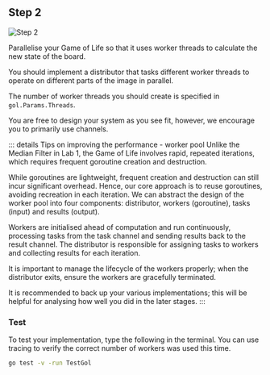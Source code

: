 <!--@include: index.md-->
#

## Step 2

![Step 2](/assets/cw_diagrams-Parallel_2.png)

Parallelise your Game of Life so that it uses worker threads to calculate the new state of the board.

You should implement a distributor that tasks different worker threads to operate on different parts of the image in parallel.

The number of worker threads you should create is specified in `gol.Params.Threads`.

You are free to design your system as you see fit, however, we encourage you to primarily use channels.

::: details Tips on improving the performance - worker pool
Unlike the Median Filter in Lab 1, the Game of Life involves rapid, repeated iterations, which requires frequent goroutine creation and destruction.

While goroutines are lightweight, frequent creation and destruction can still incur significant overhead. Hence, our core approach is to reuse goroutines, avoiding recreation in each iteration.
We can abstract the design of the worker pool into four components: distributor, workers (goroutine), tasks (input) and results (output).

Workers are initialised ahead of computation and run continuously, processing tasks from the task channel and sending results back to the result channel.
The distributor is responsible for assigning tasks to workers and collecting results for each iteration.

It is important to manage the lifecycle of the workers properly; when the distributor exits, ensure the workers are gracefully terminated.

It is recommended to back up your various implementations; this will be helpful for analysing how well you did in the later stages.
:::

### Test

To test your implementation, type the following in the terminal.
You can use tracing to verify the correct number of workers was used this time.

``` bash
go test -v -run TestGol
```
